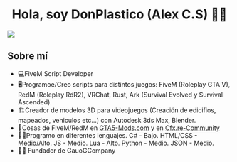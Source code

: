 <div align="center">
  <h1 align="center"> Hola, soy DonPlastico (Alex C.S) 🖖🏻</h1>
</div>
<img src="https://i.imgur.com/yCHGzHd.png">

## Sobre mí

- 💻FiveM Script Developer
- 🖥️Programoe/Creo scripts para distintos juegos: FiveM (Roleplay GTA V), RedM (Roleplay RdR2), VRChat, Rust, Ark (Survival Evolved y Survival Ascended)
- 🏗️Creador de modelos 3D para videojuegos (Creación de edicifios, mapeados, vehiculos etc...) con Autodesk 3ds Max, Blender.
- 📝Cosas de FiveM/RedM en [GTA5-Mods.com](https://es.gta5-mods.com/) y en [Cfx.re-Community](https://forum.cfx.re/)
- ✍🏻Programo en diferentes lenguajes. C# - Bajo. HTML/CSS - Medio/Alto. JS - Medio. Lua - Alto. Python - Medio. JSON - Medio.
- 🧑‍🏫 Fundador de GauoGCompany
<br>

